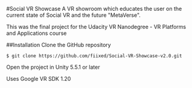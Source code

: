 #Social VR Showcase
A VR showroom which educates the user on the current state of Social VR and the future "MetaVerse".  

This was the final project for the Udacity VR Nanodegree - VR Platforms and Applications course

##Installation
Clone the GitHub repository

`$ git clone https://github.com/fiixed/Social-VR-Showcase-v2.0.git`

Open the project in Unity 5.5.1 or later

Uses Google VR SDK 1.20

